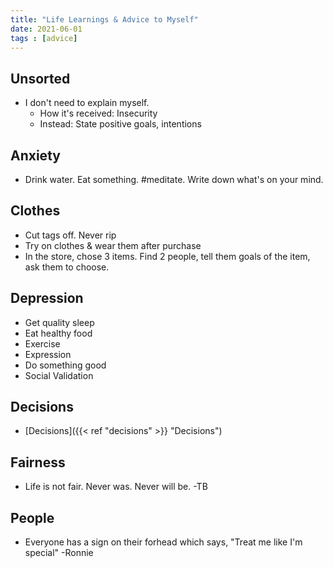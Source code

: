 ```yaml
---
title: "Life Learnings & Advice to Myself"
date: 2021-06-01
tags : [advice]
---
```


## Unsorted
- I don't need to explain myself. 
    - How it's received: Insecurity
    - Instead: State positive goals, intentions



## Anxiety
- Drink water. Eat something. #meditate. Write down what's on your mind. 




## Clothes
- Cut tags off. Never rip
- Try on clothes & wear them after purchase
- In the store, chose 3 items. Find 2 people, tell them goals of the item, ask them to choose.

## Depression
- Get quality sleep
- Eat healthy food
- Exercise
- Expression
- Do something good
- Social Validation


## Decisions
- [Decisions]({{< ref "decisions" >}} "Decisions")


## Fairness
- Life is not fair. Never was. Never will be. -TB

## People
- Everyone has a sign on their forhead which says, "Treat me like I'm special" -Ronnie

